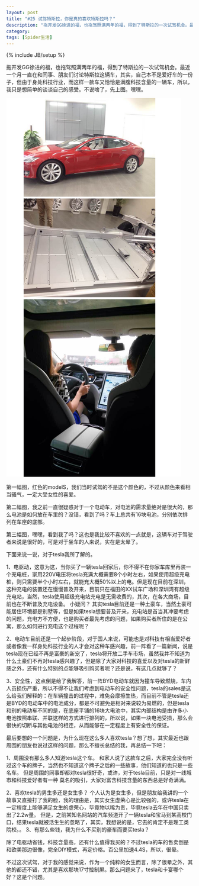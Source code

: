 ```yaml
---
layout: post
title: "#25 试驾特斯拉，你是真的喜欢特斯拉吗？"
description: "拖开发GG徐进的福，也拖驾照满两年的福，得到了特斯拉的一次试驾机会。最近一个月一直在和同事、朋友们讨论特斯拉这辆车，其实，自己本不是爱好车的一份子，但由于身处科技行业，而这样一款车又恰恰是满腹科技含量的一辆车，所以，我只是想简单的谈谈自己的感受。不说啥了，先上图。嘿嘿。"
category: 
tags: [Spider生活]
---
```

{% include JB/setup %}

拖开发GG徐进的福，也拖驾照满两年的福，得到了特斯拉的一次试驾机会。最近一个月一直在和同事、朋友们讨论特斯拉这辆车，其实，自己本不是爱好车的一份子，但由于身处科技行业，而这样一款车又恰恰是满腹科技含量的一辆车，所以，我只是想简单的谈谈自己的感受。不说啥了，先上图。嘿嘿。

![tesla](/assets/themes/de/blog_pic/car.png)

第一幅图，红色的modelS，我们当时试驾的不是这个颜色的，不过从颜色来看相当骚气，一定大受女性的喜爱。

第二幅图，我之前一直很疑惑对于一个电动车，对电池的需求量绝对是很大的，那么电池是如何放在车里的？没错，看到了吗？车上总共有16块电池，分别依次排列在车座的底部。

第三幅图，嘿嘿，看到我了吗？这也是我比较不喜欢的一点就是，这辆车对于驾驶者来说是很好的，可是对于坐车的人来说，实在是太晕了。

下面来说一说，对于tesla我所了解的。

1、电驱动，这意为这，当你买了一辆tesla回家后，你不得不在你家车库里再装一个充电桩，家用220V电压将tesla充满大概需要8个小时左右，如果使用超级充电桩，则只需要半个小时左右，就能充大概50%以上的电。但是现在目前在深圳，这种充电的装置还在慢慢普及开来，目前只在福田的XX试车广场和深圳湾有超级充电站，当然，tesla使用超级充电站充电是无需收费的，其次，在各大商场，目前也在不断普及充电设备。
小疑问？
其实tesla目前还是一种土豪车，当然土豪可能居住环境都是别墅等，但是如果tesla想要普及开来，充电站是首当其冲要考虑的问题，充电方不方便，也是购买者最先考虑的问题，如果购买者所住的是在公寓，那么如何进行充电这个过程呢？

2、电动车目前还是一个起步阶段，对于国人来说，可能也是对科技有相当爱好者或者像我一样身处科技行业的人才会对这种车感兴趣，前一阵看了一篇新闻，说是tesla现在已经不再是富豪的新宠了，tesla将开放二手车市场，虽然我并不知道为什么土豪们不再对tesla感兴趣了，但是除了大家对科技的喜爱以及对tesla的新鲜感之外，还有什么特别的点能够吸引购买者呢？还是说，有这几点就够了？

3、安全性，这点倒是给了我解答，前一阵BYD电动车就因为撞车导致燃烧，车内人员损伤严重，所以不得不让我们考虑到电动车的安全性问题，tesla的sales是这么给我们解释的：在车辆撞击的过程中，难免会摩擦生热，而目前不管是tesla还是BYD的电动车中的电池成分，都是不可避免是相对来说较为易燃的，但是tesla和别的电动车不同的是，在底座平铺的16块大电池中，其实内部结构是由许多小电池按照串联、并联这样的方式进行排列的，所以说，如果一块电池受损，那么会很快的切断与其他电池的相连，从而能够在一定程度上有安全性的保证。

最后要想的一个问题是，为什么现在这么多人喜欢tesla？想了想，其实最近也跟周围的朋友也说过这样的问题，那么不擅长总结的我，再总结一下吧：

1、周围没有那么多人知道tesla这个车。
和家人说了这款车之后，大家完全没有听过这个车的牌子，当然也不知道这个牌子之后的一些故事，他们知道的也只是一些名车。
但是周围的同事却都对tesla很好奇，或许，对于tesla目前，只是对一线城市和科技爱好者有一种 莫名的吸引，大家对富含科技含量的东西总是好奇满满。

2、喜欢tesla的男生多还是女生多？
个人认为是女生多，但是朋友给我讲的一个故事又直接打了我的脸，我的理由是，其实女生虚荣心是比较强的，或许tesla在一定程度上能够满足女生的虚荣心，毕竟物以稀为贵，毕竟tesla去年在中国只卖出了2.2w量。
但是，之前某知名网站的汽车频道开了一辆tesla和宝马到某高校门口，结果tesla就被活生生的忽略了，其实，我想说的是，它去的肯定不是理工类院校。。
3、有那么些钱，我为什么不买别的豪车而要买tesla？

除了电驱动省钱，科技含量高，还有什么值得我买的？不过tesla的车的售卖倒是和欧美那边很像，完全DIY模式，再定价格。百公里加速4.4S，所以，很晕。

不过这次试驾，对于我的感觉来说，作为一个纯粹的女生而言，除了很晕之外，其他的都还不错，尤其是喜欢那块17寸控制屏。那么问题来了，tesla和卡宴哪个好？这是个问题。